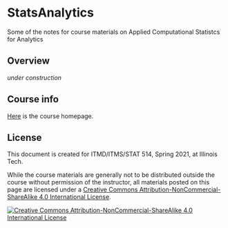 # StatsAnalytics
Some of the notes for course materials on Applied Computational Statistcs for Analytics

## Overview
*under construction*

## Course info
[Here](https://www.sonjapetrovicstats.com/teaching/514sp21) is the course homepage. 

## License
This document  is created for ITMD/ITMS/STAT 514, Spring 2021, at Illinois Tech. 

While the course materials are generally not to be distributed outside the course without permission of the instructor, all materials posted on this page are licensed under a [Creative Commons Attribution-NonCommercial-ShareAlike 4.0 International License](https://creativecommons.org/licenses/by-nc-sa/4.0/).


[![Creative Commons Attribution-NonCommercial-ShareAlike 4.0 International License][image]][hyperlink]

  [hyperlink]: https://creativecommons.org/licenses/by-nc-sa/4.0/
  [image]: https://i.creativecommons.org/l/by-nc-sa/4.0/88x31.png
    
